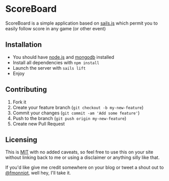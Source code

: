 # ScoreBoard

ScoreBoard is a simple application based on [sails.js](https://sailsjs.org) which permit you to
easily follow score in any game (or other event)

## Installation

- You should have [node.js](http://nodejs.org/) and [mongodb](http://www.mongodb.org/) installed
- Install all dependencies with ```npm install```
- Launch the server with ```sails lift```
- Enjoy

## Contributing

1. Fork it
2. Create your feature branch (`git checkout -b my-new-feature`)
3. Commit your changes (`git commit -am 'Add some feature'`)
4. Push to the branch (`git push origin my-new-feature`)
5. Create new Pull Request

## Licensing

This is [MIT](https://github.com/fmonniot/scoreboard/blob/master/LICENSE) with no
added caveats, so feel free to use this on your site without linking back to
me or using a disclaimer or anything silly like that.

If you'd like give me credit somewhere on your blog or tweet a shout out to
[@fmonniot](https://twitter.com/fmonniot), well hey, I'll take it.